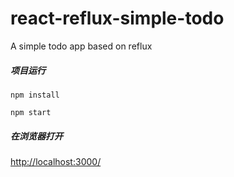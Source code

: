 # react-reflux-simple-todo
A simple todo app based on reflux

##### 项目运行

`npm install`

`npm start`

##### 在浏览器打开

[http://localhost:3000/](http://localhost:3000/)
